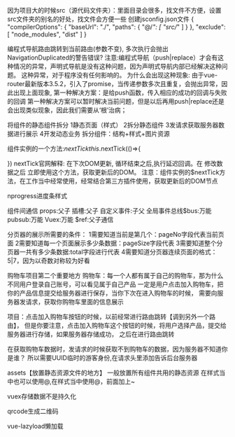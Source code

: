因为项目大的时候src（源代码文件夹）：里面目录会很多，找文件不方便，设置src文件夹的别名的好处，找文件会方便一些
创建jsconfig.json文件
{
    "compilerOptions": {
        "baseUrl": "./",
        "paths": {
            "@/*": [
                "src/*"
            ]
        }
    },
    "exclude": [
        "node_modules",
        "dist"
    ]
}

编程式导航路由跳转到当前路由(参数不变), 多次执行会抛出NavigationDuplicated的警告错误?
注意:编程式导航（push|replace）才会有这种情况的异常，声明式导航是没有这种问题，因为声明式导航内部已经解决这种问题。
这种异常，对于程序没有任何影响的。
为什么会出现这种现象:
由于vue-router最新版本3.5.2，引入了promise，当传递参数多次且重复，会抛出异常，因此出现上面现象,
第一种解决方案：是给push函数，传入相应的成功的回调与失败的回调
第一种解决方案可以暂时解决当前问题，但是以后再用push|replace还是会出现类似现象，因此我们需要从‘根’治病；

将组件的静态组件拆分
1静态页面（样式）
2拆分静态组件
3发请求获取服务器数据进行展示
4开发动态业务
拆分组件：结构+样式+图片资源

组件实例的一个方法:$nextTick
this.$nextTick(()=>{

})
nextTick官网解释:
在下次DOM更新, 循环结束之后,执行延迟回调。在 修改数据之后 立即使用这个方法，获取更新后的DOM。
注意：组件实例的$nextTick方法，在工作当中经常使用，经常结合第三方插件使用，获取更新后的DOM节点

nprogress进度条样式

组件间通信
props:父子
插槽:父子
自定义事件:子父
全局事件总线$bus:万能
pubsub:万能
Vuex:万能
$ref:父子通信

分页器的展示所需要的条件：
1需要知道当前是第几个：pageNo字段代表当前页面
2需要知道每一个页面展示多少条数据：pageSize字段代表
3需要知道整个分页器一共有多少条数据:total字段进行代表
4需要知道分页器连续页面的格式：5|7，因为以奇数对称较为好看

 购物车项目第二个重要地方
购物车：每一个人都有属于自己的购物车，那为什么不同用户登录自己账号，可以看见属于自己产品
一定是用户点击加入购物车，把你的产品信息提交给服务器进行保存，当你下次在进入购物车的时候，
需要向服务器发请求，获取你购物车里面的信息展示

项目：点击加入购物车按钮的时候，以前经常进行路由跳转【调到另外一个路由】，
但是你要注意，点击加入购物车这个按钮的时候，将用户选择产品，提交给服务器进行存储，如果服务器存储成功，
之后在进行路由跳转

在获取购物车数据时，发请求的时候获取不到购物车的数据，因为服务器不知道你是谁？
所以需要UUID临时的游客身份,在请求头里添加告诉后台服务器

assets【放置静态资源文件的地方】
一般放置所有组件共用的静态资源
在样式当中也可以使用@,在样式当中使用@，前面加上~

vuex存储数据不是持久化

qrcode生成二维码

vue-lazyload懒加载